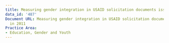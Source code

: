 ```yaml
---
title: Measuring gender integration in USAID solicitation documents issued in 2011
data_id: '487'
Document URL: Measuring gender integration in USAID solicitation documents issued
  in 2011
Practice Area:
- Education, Gender and Youth
---
```


